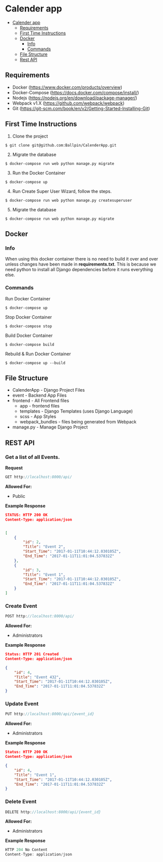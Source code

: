 # Calender app

- [Calender app](#calender-app)
  * [Requirements](#requirements)
  * [First Time Instructions](#first-time-instructions)
  * [Docker](#docker)
    + [Info](#info)
    + [Commands](#commands)
  * [File Structure](#file-structure)
  * [Rest API](#rest-api)


## Requirements

- Docker (https://www.docker.com/products/overview)
- Docker-Compose (https://docs.docker.com/compose/install/)
- Nodejs (https://nodejs.org/en/download/package-manager/)
- Webpack v1.X (https://github.com/webpack/webpack)
- Git (https://git-scm.com/book/en/v2/Getting-Started-Installing-Git)





## First Time Instructions



1. Clone the project

```
$ git clone git@github.com:Ballpin/CalenderApp.git
```

2. Migrate the database


```
$ docker-compose run web python manage.py migrate
```

3. Run the Docker Container

```
$ docker-compose up
```

4. Run Create Super User Wizard, follow the steps.

```
$ docker-compose run web python manage.py createsuperuser
```

5. Migrate the database

```
$ docker-compose run web python manage.py migrate
```



## Docker

### Info

When using this docker container there is no need to build it over and over unless changes have been made in **requirements.txt**. This is because we need python to install all Django dependencies before it runs everything else.



### Commands

Run Docker Container

```
$ docker-compose up
```

Stop Docker Container

```
$ docker-compose stop
```

Build Docker Container

```
$ docker-compose build
```

Rebuild & Run Docker Container

```
$ docker-compose up --build
```



## File Structure

- CalenderApp - Django Project Files
- event - Backend App Files
- frontend - All Frontend files
  - app - frontend files
  - templates - Django Templates (uses Django Language)
  - scss - App Styles
  - webpack_bundles - files being generated from Webpack
- manage.py - Manage Django Project



## REST API

### Get a list of all Events. 

**Request**

```javascript
GET http://localhost:8000/api/
```

**Allowed For:**

- Public

**Example Response**

```json
STATUS: HTTP 200 OK
Content-Type: application/json


[
    {
        "id": 2,
        "Title": "Event 2",
        "Start_Time": "2017-01-11T10:44:12.030105Z",
        "End_Time": "2017-01-11T11:01:04.537832Z"
    },
    {
        "id": 3,
        "Title": "Event 1",
        "Start_Time": "2017-01-11T10:44:12.030105Z",
        "End_Time": "2017-01-11T11:01:04.537832Z"
    }
]
```



### Create Event

```javascript
POST http://localhost:8000/api/
```
**Allowed For:**

- Administrators

**Example Response**

```json
Status: HTTP 201 Created
Content-Type: application/json

{
    "id": 4,
    "Title": "Event 432",
    "Start_Time": "2017-01-11T10:44:12.030105Z",
    "End_Time": "2017-01-11T11:01:04.537832Z"
}
```



### Update Event

```javascript
PUT http://localhost:8000/api/{event_id}
```

**Allowed For:**

- Administrators

**Example Response**

```json
Status: HTTP 200 OK
Content-Type: application/json

{
    "id": 4,
    "Title": "Event 1",
    "Start_Time": "2017-01-11T10:44:12.030105Z",
    "End_Time": "2017-01-11T11:01:04.537832Z"
}
```



### Delete Event

```javascript
DELETE http://localhost:8000/api/{event_id}
```

**Allowed For:**

- Administrators

**Example Response**

```javascript
HTTP 204 No Content
Content-Type: application/json
```
